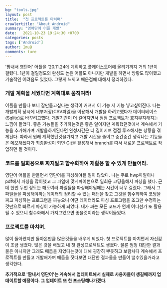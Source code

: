 ```yaml
---
bg: "tools.jpg"
layout: post
title:  "첫 프로젝트를 마치며"
crawlertitle: "About Android"
summary: "영어단어 어플 개발"
date:   2021-10-23 19:24:30 +0700
categories: posts
tags: ['Android']
author: ImuB
comments: ture
---
```

'짬내서 영단어' 어플을 '20.11.24에 계획하고 플레이스토어에 올리기까지 거의 1년이 걸렸다. 1년이 걸릴정도의 완성도 높은 어플도 아니지만 개발을 하면서 방황도 많이했고 기술적인 어려움도 있었다. 그렇게 느끼고 배운점에 대해서 정리하겠다.

### 개발 계획을 세웠다면 계획대로 움직여라!

어플을 만들다 보니 잘만들고싶다는 생각이 커져서 이 기능 저 기능 넣고싶어진다. 나는 개발계획 당시에 내부저장(CSV파일)을 이용해서 개발을 하려고했다가 데이터베이스(Sqlite)로 바꾸려고했다. 개발기간이 더 길어지면서 점점 프로젝트가 흐지부지해지는 느낌이 들었다. 좋은 기능들을 추가하는것은 좋은 일이지만 계획했던것에서 계속해서 기능을 추가해가며 개발을하게된다면 완성시간은 더 길어지며 점점 루즈해지는 상황을 겪게된다. 따라서 원래 계획했던것을가지고 개발 시간을 줄이고 중간중간 생각나는 기능들은 메모해뒀다가 최종완성이 되면 Git을 활용해서 branch를 따서 새로운 프로젝트로 작업하면 될 것이다.

### 코드를 일회용으로 짜지말고 함수화하여 재활용 할 수 있게 만들어라.

영단어 어플을 만들면서 영단어를 파싱해야될 일이 많았다. 나는 주로 hwp파일이나 pdf에서 파싱을 많이했고 그 파일에 맞게파이썬으로 일회용 코딩을해서 파싱을 했다. 근데 한번 두번 정도는 해도여러 파일들을 파싱해야될때는 시간이 너무 걸렸다. 그래서 그 파일들을 파싱해야하는데이터의 정리할 수 있는 패턴을 찾고 그것을 함수화하여 코딩을 짜고 파싱하는 프로그램을 짜놓으니 어떤 데이터라도 파싱 프로그램을 조그만 수정하는것만으로 빠르게 파싱이 가능하게 되었다. 내가 짜는 모든 코드가 언제 어디선가 또 활용될 수 있으니 함수화해서 가지고있으면 좋을것이라는 생각이들었다.

### 프로젝트를 마치며.

많이 돌아왔지만 돌아온만큼 많은것들을 배우게 되었다. 첫 프로젝트를 마치면서 자신감이 조금 생겼다. 많은 것을 배웠고 내 첫 완성프로젝트도 생겼다. 물론 엄청 대단한 결과물은 아니지만 그래도 매듭을 지었다는것에 대해 굉장히 뿌듯하고 보람차다 계속해서 프로젝트를 만들고 개발해가며 매듭을 짓다보면 대단한 결과물을 만들어 낼수있을거라고 생각한다. 

**추가적으로 '짬내서 영단어'는 계속해서 업데이트해서 실제로 사용자들이 생길때까지 업데이트할 예정이다. 그 업데이트 또 한 포스팅해나가겠다.**
